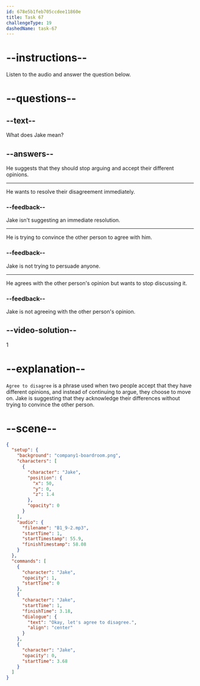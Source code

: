 ```yaml
---
id: 678e5b1feb705ccdee11860e
title: Task 67
challengeType: 19
dashedName: task-67
---
```


<!-- (audio) Jake: Okay, let's agree to disagree. -->

# --instructions--

Listen to the audio and answer the question below.

# --questions--

## --text--

What does Jake mean?

## --answers--

He suggests that they should stop arguing and accept their different opinions.

---

He wants to resolve their disagreement immediately.

### --feedback--

Jake isn't suggesting an immediate resolution.

---

He is trying to convince the other person to agree with him.

### --feedback--

Jake is not trying to persuade anyone.

---

He agrees with the other person's opinion but wants to stop discussing it.

### --feedback--

Jake is not agreeing with the other person's opinion.

## --video-solution--

1

# --explanation--

`Agree to disagree` is a phrase used when two people accept that they have different opinions, and instead of continuing to argue, they choose to move on. Jake is suggesting that they acknowledge their differences without trying to convince the other person.

# --scene--

```json
{
  "setup": {
    "background": "company1-boardroom.png",
    "characters": [
      {
        "character": "Jake",
        "position": {
          "x": 50,
          "y": 0,
          "z": 1.4
        },
        "opacity": 0
      }
    ],
    "audio": {
      "filename": "B1_9-2.mp3",
      "startTime": 1,
      "startTimestamp": 55.9,
      "finishTimestamp": 58.08
    }
  },
  "commands": [
    {
      "character": "Jake",
      "opacity": 1,
      "startTime": 0
    },
    {
      "character": "Jake",
      "startTime": 1,
      "finishTime": 3.18,
      "dialogue": {
        "text": "Okay, let's agree to disagree.",
        "align": "center"
      }
    },
    {
      "character": "Jake",
      "opacity": 0,
      "startTime": 3.68
    }
  ]
}
```
